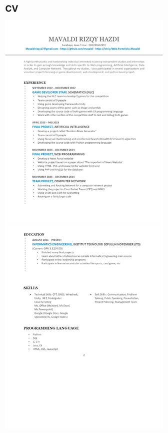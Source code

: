 # CV

![page-1](<CV Mavaldi Rizqy Hazdi_page-0001.jpg>)
![page-2](<CV Mavaldi Rizqy Hazdi_page-0002.jpg>)

